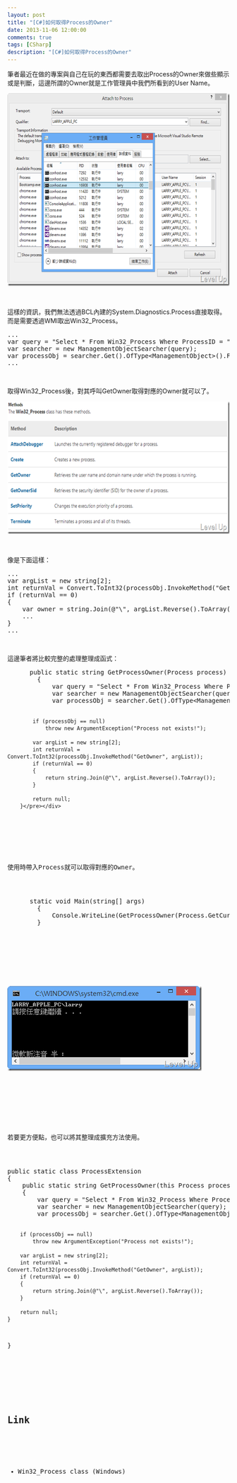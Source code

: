 ```yaml
---
layout: post
title: "[C#]如何取得Process的Owner"
date: 2013-11-06 12:00:00
comments: true
tags: [CSharp]
description: "[C#]如何取得Process的Owner"
---
```

<p>筆者最近在做的專案與自己在玩的東西都需要去取出Process的Owner來做些顯示或是判斷，這邊所謂的Owner就是工作管理員中我們所看到的User Name。</p>  <p><img style="border-top: 0px; border-right: 0px; border-bottom: 0px; border-left: 0px" border="0" alt="image" src="\images\posts\8887e4bc-7255-4477-a9e6-317869f27561\image_thumb_1.png" width="644" height="436" /> </p>  <p> </p>  <p>這樣的資訊，我們無法透過BCL內建的System.Diagnostics.Process直接取得。而是需要透過WMI取出Win32_Process。</p>  <div id="scid:812469c5-0cb0-4c63-8c15-c81123a09de7:a55d6839-caf7-4b77-a440-a0ffa88c3ab8" class="wlWriterSmartContent" style="float: none; padding-bottom: 0px; padding-top: 0px; padding-left: 0px; margin: 0px; display: inline; padding-right: 0px"><pre name="code" class="c#">...
var query = "Select * From Win32_Process Where ProcessID = " + process.Id;
var searcher = new ManagementObjectSearcher(query);
var processObj = searcher.Get().OfType&lt;ManagementObject&gt;().FirstOrDefault();
...</pre></div>

<p> </p>

<p>取得Win32_Process後，對其呼叫GetOwner取得對應的Owner就可以了。</p>

<p><img style="border-top: 0px; border-right: 0px; border-bottom: 0px; border-left: 0px" border="0" alt="image" src="\images\posts\8887e4bc-7255-4477-a9e6-317869f27561\image_thumb_2.png" width="644" height="300" /> </p>

<p> </p>

<p>像是下面這樣：</p>

<div id="scid:812469c5-0cb0-4c63-8c15-c81123a09de7:553235cf-174b-44c3-96f8-65e2c18df091" class="wlWriterSmartContent" style="float: none; padding-bottom: 0px; padding-top: 0px; padding-left: 0px; margin: 0px; display: inline; padding-right: 0px"><pre name="code" class="c#">...
var argList = new string[2];
int returnVal = Convert.ToInt32(processObj.InvokeMethod("GetOwner", argList));
if (returnVal == 0)
{
	var owner = string.Join(@"\", argList.Reverse().ToArray());
	...
}
...</pre></div>

<p> </p>

<p>這邊筆者將比較完整的處理整理成函式：</p>

<div id="scid:812469c5-0cb0-4c63-8c15-c81123a09de7:20668ccf-9ba1-4873-9cf3-5c07b0d9ad06" class="wlWriterSmartContent" style="float: none; padding-bottom: 0px; padding-top: 0px; padding-left: 0px; margin: 0px; display: inline; padding-right: 0px"><pre name="code" class="c#">		public static string GetProcessOwner(Process process)
		{
			var query = "Select * From Win32_Process Where ProcessID = " + process.Id;
			var searcher = new ManagementObjectSearcher(query);
			var processObj = searcher.Get().OfType&lt;ManagementObject&gt;().FirstOrDefault();

			if (processObj == null)
				throw new ArgumentException("Process not exists!");

			var argList = new string[2];
			int returnVal = Convert.ToInt32(processObj.InvokeMethod("GetOwner", argList));
			if (returnVal == 0)
			{
				return string.Join(@"\", argList.Reverse().ToArray());
			}

			return null;
		}</pre></div>

<p> </p>

<p>使用時帶入Process就可以取得對應的Owner。</p>

<div id="scid:812469c5-0cb0-4c63-8c15-c81123a09de7:ffbd3156-cf1e-4593-bf1b-cc3081d383ba" class="wlWriterSmartContent" style="float: none; padding-bottom: 0px; padding-top: 0px; padding-left: 0px; margin: 0px; display: inline; padding-right: 0px"><pre name="code" class="c#">		static void Main(string[] args)
		{
			Console.WriteLine(GetProcessOwner(Process.GetCurrentProcess()));
		}</pre></div>

<p> </p>

<p><img style="border-top: 0px; border-right: 0px; border-bottom: 0px; border-left: 0px" border="0" alt="image" src="\images\posts\8887e4bc-7255-4477-a9e6-317869f27561\image_thumb.png" width="441" height="192" /> </p>

<p> </p>

<p>若要更方便點，也可以將其整理成擴充方法使用。</p>

<div id="scid:812469c5-0cb0-4c63-8c15-c81123a09de7:d105616e-4bc3-4346-937f-050d2d4c7fba" class="wlWriterSmartContent" style="float: none; padding-bottom: 0px; padding-top: 0px; padding-left: 0px; margin: 0px; display: inline; padding-right: 0px"><pre name="code" class="c#">public static class ProcessExtension
{
	public static string GetProcessOwner(this Process process)
	{
		var query = "Select * From Win32_Process Where ProcessID = " + process.Id;
		var searcher = new ManagementObjectSearcher(query);
		var processObj = searcher.Get().OfType&lt;ManagementObject&gt;().FirstOrDefault();

		if (processObj == null)
			throw new ArgumentException("Process not exists!");

		var argList = new string[2];
		int returnVal = Convert.ToInt32(processObj.InvokeMethod("GetOwner", argList));
		if (returnVal == 0)
		{
			return string.Join(@"\", argList.Reverse().ToArray());
		}

		return null;
	}
}</pre></div>

<p> </p>

<h2>Link</h2>

<ul>
  <li>Win32_Process class (Windows)</li>
</ul>